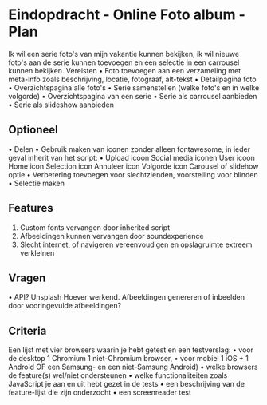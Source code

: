 # Eindopdracht - Online Foto album - Plan

Ik wil een serie foto's van mijn vakantie kunnen bekijken, ik wil nieuwe foto's aan de serie kunnen toevoegen en een selectie in een carrousel kunnen bekijken.
Vereisten
•	Foto toevoegen aan een verzameling met meta-info zoals beschrijving, locatie, fotograaf, alt-tekst
•	Detailpagina foto
•	Overzichtspagina alle foto's
•	Serie samenstellen (welke foto's en in welke volgorde)
•	Overzichtspagina van een serie
•	Serie als carrousel aanbieden
•	Serie als slideshow aanbieden
## Optioneel
•	Delen
•	Gebruik maken van iconen zonder alleen fontawesome, in ieder geval inherit van het script:
•	Upload icoon
    Social media iconen
    User icoon
    Home icon
    Selection icon
    Annuleer icon
    Volgorde icon
    Carousel of slidehow optie
    •	Verbetering toevoegen voor slechtzienden, voorstelling voor blinden
    •	Selectie maken 


## Features
1. Custom fonts vervangen door inherited script
2. Afbeeldingen kunnen vervangen door soundexperience
3. Slecht internet, of navigeren vereenvoudigen en opslagruimte extreem verkleinen

## Vragen
•	API? Unsplash 
Hoever werkend. Afbeeldingen genereren of inbeelden door vooringevulde afbeeldingen?

## Criteria
Een lijst met vier browsers waarin je hebt getest en een testverslag:
•	voor de desktop 1 Chromium 1 niet-Chromium browser,
•	voor mobiel 1 iOS + 1 Android OF een Samsung- en een niet-Samsung Android)
•	welke browsers de feature(s) wel/niet ondersteunen
•	welke functionaliteiten zoals JavaScript je aan en uit hebt gezet in de tests
•	een beschrijving van de feature-lijst die zijn onderzocht
•	een screenreader test
